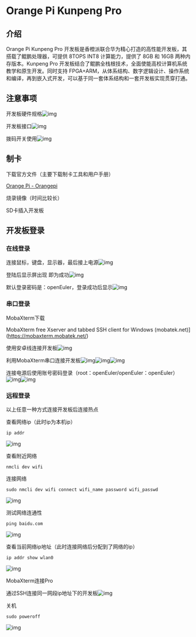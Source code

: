 # Orange Pi Kunpeng Pro

## 介绍

Orange Pi Kunpeng Pro 开发板是香橙派联合华为精心打造的高性能开发板，其搭载了鲲鹏处理器，可提供 8TOPS INT8 计算能力，提供了 8GB 和 16GB 两种内存版本。Kunpeng Pro 开发板结合了鲲鹏全栈根技术，全面使能高校计算机系统教学和原生开发。同时支持 FPGA+ARM，从体系结构、数字逻辑设计、操作系统和编译，再到嵌入式开发，可以基于同一套体系结构和一套开发板实现贯穿打通。

## 注意事项

开发板硬件规格![img](C:\Users\21925\Desktop\2.jpg)

开发板接口![img](C:\Users\21925\Desktop\4.jpg)

拨码开关使用![img](C:\Users\21925\Desktop\5.jpg)

## 制卡

下载官方文件（主要下载制卡工具和用户手册）

[Orange Pi - Orangepi](http://www.orangepi.cn/html/hardWare/computerAndMicrocontrollers/service-and-support/Orange-Pi-kunpeng.html)

烧录镜像（时间比较长）

SD卡插入开发板

## 开发板登录

### 在线登录

连接鼠标，键盘，显示器，最后接上电源![img](C:\Users\21925\Desktop\6.jpg)

登陆后显示屏出现 即为成功![img](C:\Users\21925\Desktop\7.jpg)

默认登录密码是：openEuler，登录成功后显示![img](C:\Users\21925\Desktop\8.jpg)

### 串口登录

MobaXterm下载

MobaXterm free Xserver and tabbed SSH client for Windows (mobatek.net)](https://mobaxterm.mobatek.net/)

使用安卓线连接开发板![img](C:\Users\21925\Desktop\9.jpg)

利用MobaXterm串口连接开发板![img](C:\Users\21925\Desktop\aa35aac2-e4dc-45b6-85d0-c3245303d0b5-21810177.jpg)![img](C:\Users\21925\Desktop\10.jpg)![img](C:\Users\21925\Desktop\11.jpg)

连接电源后使用账号密码登录（root：openEuler/openEuler：openEuler）![img](C:\Users\21925\Desktop\12.jpg)![img](C:\Users\21925\Desktop\13.jpg)

### 远程登录

以上任意一种方式连接开发板后连接热点

查看网络ip（此时ip为本机ip）

```
ip addr 
```

![img](C:\Users\21925\Desktop\14.jpg)

查看附近网络

```
nmcli dev wifi
```

连接网络

```
sudo nmcli dev wifi connect wifi_name password wifi_passwd
```

![img](C:\Users\21925\Desktop\15.jpg)

测试网络连通性

```
ping baidu.com
```

![img](C:\Users\21925\Desktop\16.jpg)

查看当前网络ip地址（此时连接网络后分配到了网络的ip）

```
ip addr show wlan0
```

![img](C:\Users\21925\Desktop\17.jpg)

MobaXterm连接Pro

通过SSH连接同一网段ip地址下的开发板![img](C:\Users\21925\Desktop\18.jpg)

关机

```
sudo poweroff
```

![`img`](C:\Users\21925\Desktop\19.jpg)